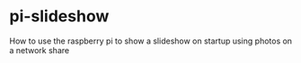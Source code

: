 # pi-slideshow
How to use the raspberry pi to show a slideshow on startup using photos on a network share
